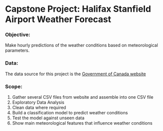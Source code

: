# Capstone Project: Halifax Stanfield Airport Weather Forecast
### Objective: 
Make hourly predictions of the weather conditions based on meteorological parameters.

### Data:
The data source for this project is the [Government of Canada website](https://climate.weather.gc.ca/historical_data/search_historic_data_stations_e.html?searchType=stnName&timeframe=1&txtStationName=Halifax&searchMethod=contains&optLimit=yearRange&StartYear=1840&EndYear=2023&Year=2023&Month=3&Day=21&selRowPerPage=25)

### Scope: 
 1) Gather several CSV files from website and assemble into one CSV file
 2) Exploratory Data Analysis 
 3) Clean data where required
 4) Build a classification model to predict weather conditions
 5) Test the model against unseen data
 6) Show main meteorological features that influence weather conditions

